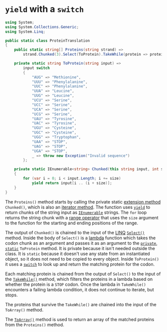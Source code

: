 # `yield` with a `switch`

```csharp
using System;
using System.Collections.Generic;
using System.Linq;

public static class ProteinTranslation
{
    public static string[] Proteins(string strand) =>
        strand.Chunked(3).Select(ToProtein).TakeWhile(protein => protein != "STOP").ToArray();

    private static string ToProtein(string input) =>
        input switch
        {
            "AUG" => "Methionine",
            "UUU" => "Phenylalanine",
            "UUC" => "Phenylalanine",
            "UUA" => "Leucine",
            "UUG" => "Leucine",
            "UCU" => "Serine",
            "UCC" => "Serine",
            "UCA" => "Serine",
            "UCG" => "Serine",
            "UAU" => "Tyrosine",
            "UAC" => "Tyrosine",
            "UGU" => "Cysteine",
            "UGC" => "Cysteine",
            "UGG" => "Tryptophan",
            "UAA" => "STOP",
            "UAG" => "STOP",
            "UGA" => "STOP",
            _ => throw new Exception("Invalid sequence")
        };

    private static IEnumerable<string> Chunked(this string input, int size)
    {
        for (var i = 0; i < input.Length; i += size)
            yield return input[i .. (i + size)];
    }
}
```

The `Proteins()` method starts by calling the private static [extension method][extension-method] `Chunked()`,
which is also an [iterator method][iterator-method].
The function uses [`yield`][yield] to return chunks of the string input as [`IEnumerable`][ienumerable] strings.
The `for` loop returns the string chunk with a [range operator][range-operator]
that uses the `size` argument to the function for the starting and ending positions of the range.

The output of `Chunked()` is chained to the input of the [LINQ][linq] [`Select()`][select] method.
Inside the body of `Select()` is a [lambda][lambda] function which takes the codon chunk as an argument
and passes it as an argument to the [`private`][private], [`static`][static] `ToProtein` method.
It is private because it isn't needed outside the class.
It is `static` because it doesn't use any state from an instantiated object, so it does not need to be copied to every object.
Inside `ToProtein()` it uses a [`switch`][switch] to look up and return the matching protein for the codon.

Each matching protein is chained from the output of `Select()` to the input of the [`TakeWhile()`][takewhile] method,
which filters the proteins in a lambda based on whether the protein is a `STOP` codon.
Once the lambda in `TakeWhile()` encounters a failing lambda condition, it does not continue to iterate, but stops.

The proteins that survive the `TakeWhile()` are chained into the input of the `ToArray()` method.

The [`ToArray()`][toarray] method is used to return an array of the matched proteins from the `Proteins()` method.


[private]: https://learn.microsoft.com/en-us/dotnet/csharp/language-reference/keywords/private
[static]: https://learn.microsoft.com/en-us/dotnet/csharp/language-reference/keywords/static
[switch]: https://learn.microsoft.com/en-us/dotnet/csharp/language-reference/statements/selection-statements#the-switch-statement
[extension-method]: https://learn.microsoft.com/en-us/dotnet/csharp/programming-guide/classes-and-structs/extension-methods
[iterator-method]: https://learn.microsoft.com/en-us/dotnet/csharp/iterators#enumeration-sources-with-iterator-methods
[yield]: https://learn.microsoft.com/en-us/dotnet/csharp/language-reference/statements/yield
[ienumerable]: https://learn.microsoft.com/en-us/dotnet/api/system.collections.ienumerable
[range-operator]: https://learn.microsoft.com/en-us/dotnet/csharp/language-reference/operators/member-access-operators#range-operator-
[linq]: https://learn.microsoft.com/en-us/dotnet/api/system.linq
[select]: https://learn.microsoft.com/en-us/dotnet/api/system.linq.enumerable.select
[lambda]: https://learn.microsoft.com/en-us/dotnet/csharp/language-reference/operators/lambda-expressions
[takewhile]: https://learn.microsoft.com/en-us/dotnet/api/system.linq.enumerable.takewhile
[toarray]: https://learn.microsoft.com/en-us/dotnet/api/system.linq.enumerable.toarray

